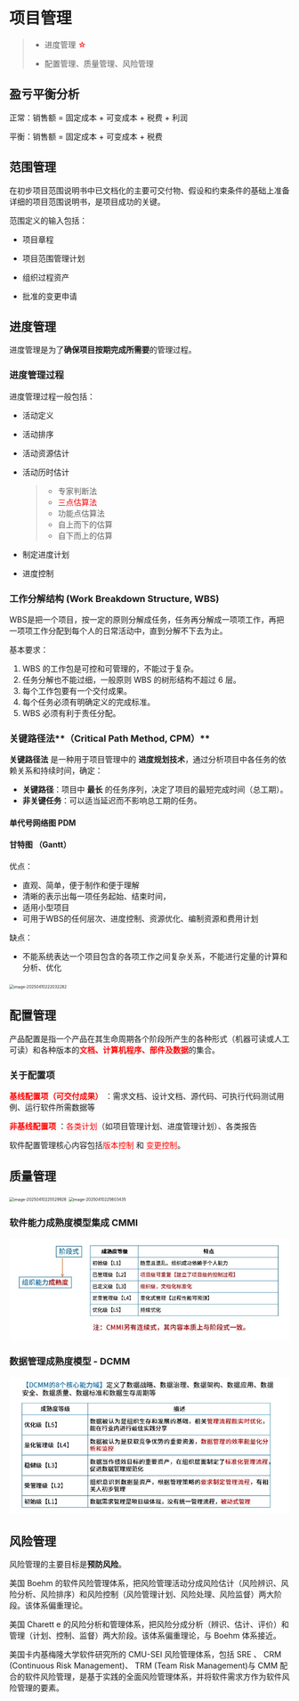 # 项目管理 

> * 进度管理 <font color = red>☆</font>
>
> * 配置管理、质量管理、风险管理

## 盈亏平衡分析

正常：销售额 = 固定成本 + 可变成本 + 税费 + 利润

平衡：销售额 = 固定成本 + 可变成本 + 税费



## 范围管理

在初步项目范围说明书中已文档化的主要可交付物、假设和约束条件的基础上准备详细的项目范围说明书，是项目成功的关键。

范围定义的输入包括：

* 项目章程

* 项目范围管理计划
* 组织过程资产
* 批准的变更申请



## 进度管理

进度管理是为了**确保项目按期完成所需要**的管理过程。

### 进度管理过程

进度管理过程一般包括：

* 活动定义

* 活动排序

* 活动资源估计

* 活动历时估计 

  > * 专家判断法
  > * <font color=red>三点估算法</font> 
  > * 功能点估算法
  > * 自上而下的估算
  > * 自下而上的估算

* 制定进度计划

* 进度控制

### 工作分解结构 (Work Breakdown Structure, WBS) 

WBS是把一个项目，按一定的原则分解成任务，任务再分解成一项项工作，再把一项项工作分配到每个人的日常活动中，直到分解不下去为止。

基本要求：

1. WBS 的工作包是可控和可管理的，不能过于复杂。
2.  任务分解也不能过细，一般原则 WBS 的树形结构不超过 6 层。
3.  每个工作包要有一个交付成果。
4.  每个任务必须有明确定义的完成标准。
5.  WBS 必须有利于责任分配。

### 关键路径法**（Critical Path Method, CPM）**

**关键路径法** 是一种用于项目管理中的 **进度规划技术**，通过分析项目中各任务的依赖关系和持续时间，确定：

- **关键路径**：项目中 **最长** 的任务序列，决定了项目的最短完成时间（总工期）。
- **非关键任务**：可以适当延迟而不影响总工期的任务。

#### 单代号网络图 PDM

#### 甘特图 （Gantt）

优点：

* 直观、简单，便于制作和便于理解
* 清晰的表示出每一项任务起始、结束时间，
* 适用小型项目
* 可用于WBS的任何层次、进度控制、资源优化、编制资源和费用计划

缺点：

* 不能系统表达一个项目包含的各项工作之间复杂关系，不能进行定量的计算和分析、优化





<img src="https://cdn.jsdelivr.net/gh/zpfate/ImageService@master/uPic/1744294833.png" alt="image-20250410222032282" style="zoom:50%;" />







## 配置管理

产品配置是指一个产品在其生命周期各个阶段所产生的各种形式（机器可读或人工可读）和各种版本的<font color=red>**文档、计算机程序、部件及数据**</font>的集合。

### 关于配置项

<font color=red>**基线配置项（可交付成果）**</font> ：需求文档、设计文档、源代码、可执行代码测试用例、运行软件所需数据等

<font color=red>**非基线配置项**</font> ：<font color=red>各类计划</font>（如项目管理计划、进度管理计划）、各类报告

软件配置管理核心内容包括<font color=red>版本控制</font> 和 <font color=red>变更控制</font>。





## 质量管理

<img src="https://cdn.jsdelivr.net/gh/zpfate/ImageService@master/uPic/1744296932.png" alt="image-20250410225529926" style="zoom:50%;" />

<img src="https://cdn.jsdelivr.net/gh/zpfate/ImageService@master/uPic/1744296965.png" alt="image-20250410225603435" style="zoom:50%;" />



### 软件能力成熟度模型集成 CMMI

![软件能力成熟度模型集成](images/软件能力成熟度模型集成.jpg)



### 数据管理成熟度模型 - DCMM

![image-20250419162535873](images/数据管理成熟度模型.png)



## 风险管理

风险管理的主要目标是**预防风险**。

美国 Boehm 的软件风险管理体系，把风险管理活动分成风险估计（风险辨识、风险分析、风险排序）和风险控制（风险管理计划、风险处理、风险监督）两大阶段。该体系偏重理论。

美国 Charett e 的风险分析和管理体系，把风险分成分析（辨识、估计、评价）和管理（计划、控制、监督）两大阶段。该体系偏重理论，与 Boehm 体系接近。

美国卡内基梅隆大学软件研究所的 CMU-SEI 风险管理体系，包括 SRE 、 CRM (Continuous Risk Management)、 TRM (Team Risk Management)与 CMM 配合的软件风险管理，是基于实践的全面风险管理体系，并将软件需求方作为软件风险管理的要素。





